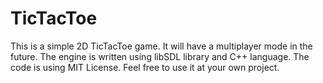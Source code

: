 # TicTacToe
This is a simple 2D TicTacToe game. It will have a multiplayer mode in the future. The engine is written using libSDL library and C++ language. The code is using MIT License. Feel free to use it at your own project.
